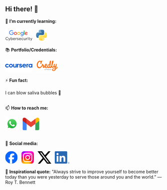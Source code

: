 ## Hi there! 👋
<!--
**selrahcjt/selrahcjt** is a ✨ _special_ ✨ repository because its `README.md` (this file) appears on your GitHub profile.

Here are some ideas to get you started:

- 🔭 I’m currently working on ...
- 🌱 I’m currently learning ...
- 👯 I’m looking to collaborate on ...
- 🤔 I’m looking for help with ...
- 💬 Ask me about ...
- 📫 How to reach me: ...
- 😄 Pronouns: ...
- ⚡ Fun fact: ...
-->
🌱 **I’m currently learning:** <br/><br/>
[![Google Cybersecurity](icons/google-cybersecurity.png)](https://www.coursera.org/google-certificates/cybersecurity-certificate) &nbsp;
[![Python](icons/Python-logo-notext.png)](https://www.python.org/) <br/>

📚 **Portfolio/Credentials:** <br/><br/>
[![Coursera](icons/Coursera_logo_(2020).png)](https://www.coursera.org/learner/selrahcjt) &nbsp;
[![Credly](icons/credly.png)](https://www.credly.com/users/selrahcjt)

⚡ **Fun fact:** <br/><br/> I can blow saliva bubbles 🫧 <br/><br/>

📫 **How to reach me:** <br/><br/>
[![WhatsApp](icons/WhatsApp.svg.png)](https://wa.me/639765378544) &nbsp;
[![Gmail](icons/Gmail_icon_(2020).svg.png)](mailto:charles.seraspe@gmail.com) <br/><br/>

📱 **Social media:** <br/><br/>
[![Facebook](icons/2023_Facebook_icon.png)]() &nbsp;
[![Instagram](icons/Instagram_logo_2022.png)]() &nbsp;
[![X](icons/X_logo_2023.png)]() &nbsp;
[![LinkedIn](icons/LI-In-Bug.png)]() <br/>

💬 **Inspirational quote:** "Always strive to improve yourself to become better today than you were yesterday to serve those around you and the world.” ― Roy T. Bennett
